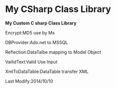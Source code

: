 My CSharp Class Library
=======================
**My Custom C sharp Class Library**

Encrypt:MD5 use by Ms

DBProvider:Ado.net to MSSQL

Reflection:DataTalbe mapping to Model Object

VailidText:Valid Use Input

XmlToDataTable:DataTable transfer XML

Last Modify:2014/10/10
